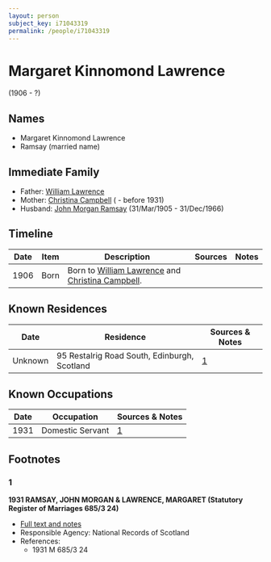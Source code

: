 ```yaml
---
layout: person
subject_key: i71043319
permalink: /people/i71043319
---
```


# Margaret Kinnomond Lawrence
(1906 - ?)

## Names

* Margaret Kinnomond Lawrence
* Ramsay (married name)

## Immediate Family

* Father: [William Lawrence](./@1090404@-william-lawrence-b-d.md)
* Mother: [Christina Campbell](./@24281088@-christina-campbell-b-d1931.md) ( - before 1931)
* Husband: [John Morgan Ramsay](./@55070438@-john-morgan-ramsay-b1905-3-31-d1966-12-31.md) (31/Mar/1905 - 31/Dec/1966)

## Timeline

Date | Item | Description | Sources | Notes
---|---|---|---|---
1906 | Born | Born to [William Lawrence](./@1090404@-william-lawrence-b-d.md) and [Christina Campbell](./@24281088@-christina-campbell-b-d1931.md). |  | 

## Known Residences

Date | Residence | Sources & Notes
---|---|---
Unknown | 95 Restalrig Road South, Edinburgh, Scotland | [1](#1)

## Known Occupations

Date | Occupation | Sources & Notes
---|---|---
1931 | Domestic Servant | [1](#1)

## Footnotes

### 1

**1931 RAMSAY, JOHN MORGAN & LAWRENCE, MARGARET (Statutory Register of Marriages 685/3 24)**

* [Full text and notes](../sources/@92717281@-1931-ramsay,-john-morgan-&-lawrence,-margaret-statutory-register-of-marriages-685-3-24-.md)
* Responsible Agency: National Records of Scotland
* References: 
  * 1931 M 685/3 24

